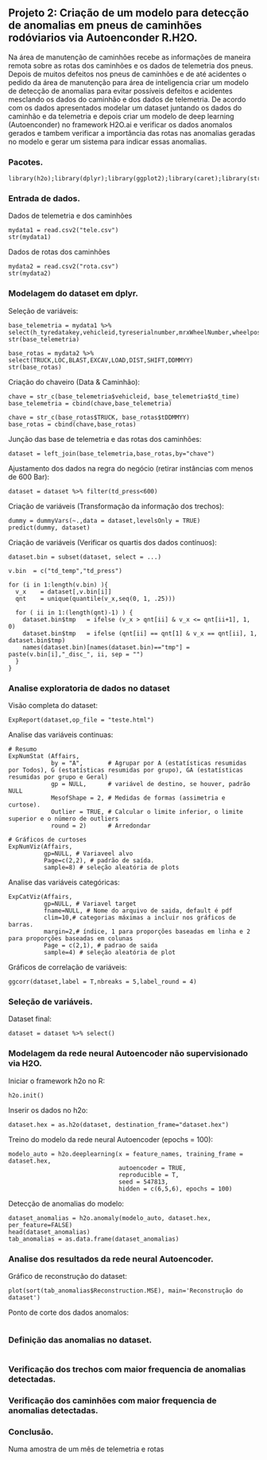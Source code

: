 ## Projeto 2: Criação de um modelo para detecção de anomalias em pneus de caminhões rodóviarios via Autoenconder R.H2O.

Na área de manutenção de caminhões recebe as informações de maneira remota sobre as rotas dos caminhões e os dados de telemetria dos pneus. Depois de muitos defeitos nos pneus de caminhões e de até acidentes o pedido da área de manutenção para área de inteligencia criar um modelo de detecção de anomalias para evitar possíveis defeitos e acidentes mesclando os dados do caminhão e dos dados de telemetria. De acordo com os dados apresentados modelar um dataset juntando os dados do caminhão e da telemetria e depois criar um modelo de deep learning (Autoenconder) no framework H2O.ai e verificar os dados anomalos gerados e tambem verificar a importância das rotas nas anomalias geradas no modelo e gerar um sistema para indicar essas anomalias.

### Pacotes.
```{r, cache=FALSE, message=FALSE, warning=FALSE}
library(h2o);library(dplyr);library(ggplot2);library(caret);library(stringr);
```

### Entrada de dados.
Dados de telemetria e dos caminhões
```{r, cache=FALSE, message=FALSE, warning=FALSE}
mydata1 = read.csv2("tele.csv")
str(mydata1)
```

Dados de rotas dos caminhões
```{r, cache=FALSE, message=FALSE, warning=FALSE}
mydata2 = read.csv2("rota.csv")
str(mydata2)
```

### Modelagem do dataset em dplyr.
Seleção de variáveis:
```{r, cache=FALSE, message=FALSE, warning=FALSE}
base_telemetria = mydata1 %>% select(h_tyredatakey,vehicleid,tyreserialnumber,mrxWheelNumber,wheelpositionname,td_time,td_press,td_temp)
str(base_telemetria)

base_rotas = mydata2 %>% select(TRUCK,LOC,BLAST,EXCAV,LOAD,DIST,SHIFT,DDMMYY)
str(base_rotas)
```

Criação do chaveiro (Data & Caminhão):
```{r, cache=FALSE, message=FALSE, warning=FALSE}
chave = str_c(base_telemetria$vehicleid, base_telemetria$td_time)
base_telemetria = cbind(chave,base_telemetria)

chave = str_c(base_rotas$TRUCK, base_rotas$tDDMMYY)
base_rotas = cbind(chave,base_rotas)
```

Junção das base de telemetria e das rotas dos caminhões:
```{r, cache=FALSE, message=FALSE, warning=FALSE}
dataset = left_join(base_telemetria,base_rotas,by="chave")
```

Ajustamento dos dados na regra do negócio (retirar instâncias com menos de 600 Bar):
```{r, cache=FALSE, message=FALSE, warning=FALSE}
dataset = dataset %>% filter(td_press<600)
```

Criação de variáveis (Transformação da informação dos trechos):
```{r, cache=FALSE, message=FALSE, warning=FALSE}
dummy = dummyVars(~.,data = dataset,levelsOnly = TRUE)
predict(dummy, dataset)
```

Criação de variáveis (Verificar os quartis dos dados contínuos):
```{r, cache=FALSE, message=FALSE, warning=FALSE}
dataset.bin = subset(dataset, select = ...)

v.bin  = c("td_temp","td_press")

for (i in 1:length(v.bin) ){ 
  v_x    = dataset[,v.bin[i]]
  qnt    = unique(quantile(v_x,seq(0, 1, .25)))
 
  for ( ii in 1:(length(qnt)-1) ) {
    dataset.bin$tmp   = ifelse (v_x > qnt[ii] & v_x <= qnt[ii+1], 1, 0)
    dataset.bin$tmp   = ifelse (qnt[ii] == qnt[1] & v_x == qnt[ii], 1, dataset.bin$tmp)
    names(dataset.bin)[names(dataset.bin)=="tmp"] = paste(v.bin[i],"_disc_", ii, sep = "")
  }
}
```

### Analise exploratoria de dados no dataset

Visão completa do dataset:
```{r, cache=FALSE, message=FALSE, warning=FALSE}
ExpReport(dataset,op_file = "teste.html")
```

Analise das variáveis continuas:
```{r, cache=FALSE, message=FALSE, warning=FALSE}
# Resumo 
ExpNumStat (Affairs, 
            by = "A",       # Agrupar por A (estatísticas resumidas por Todos), G (estatísticas resumidas por grupo), GA (estatísticas resumidas por grupo e Geral)
            gp = NULL,      # variável de destino, se houver, padrão NULL
            MesofShape = 2, # Medidas de formas (assimetria e curtose).
            Outlier = TRUE, # Calcular o limite inferior, o limite superior e o número de outliers
            round = 2)      # Arredondar

# Gráficos de curtoses
ExpNumViz(Affairs,
          gp=NULL, # Variaveel alvo
          Page=c(2,2), # padrão de saída. 
          sample=8) # seleção aleatória de plots
```

Analise das variáveis categóricas:
```{r, cache=FALSE, message=FALSE, warning=FALSE}
ExpCatViz(Affairs,
          gp=NULL, # Variavel target
          fname=NULL, # Nome do arquivo de saida, default é pdf
          clim=10,# categorias máximas a incluir nos gráficos de barras.
          margin=2,# índice, 1 para proporções baseadas em linha e 2 para proporções baseadas em colunas
          Page = c(2,1), # padrao de saida
          sample=4) # seleção aleatória de plot
```

Gráficos de correlação de variáveis:
```{r, cache=FALSE, message=FALSE, warning=FALSE}
ggcorr(dataset,label = T,nbreaks = 5,label_round = 4)
```

### Seleção de variáveis.

Dataset final:
```{r, cache=FALSE, message=FALSE, warning=FALSE}
dataset = dataset %>% select()
```

### Modelagem da rede neural Autoencoder não supervisionado via H2O.

Iniciar o framework h2o no R:
```{r, cache=FALSE, message=FALSE, warning=FALSE}
h2o.init()
```

Inserir os dados no h2o:
```{r, cache=FALSE, message=FALSE, warning=FALSE}
dataset.hex = as.h2o(dataset, destination_frame="dataset.hex")
```

Treino do modelo da rede neural Autoencoder (epochs = 100):
```{r, cache=FALSE, message=FALSE, warning=FALSE}
modelo_auto = h2o.deeplearning(x = feature_names, training_frame = dataset.hex,
                               autoencoder = TRUE,
                               reproducible = T,
                               seed = 547813,
                               hidden = c(6,5,6), epochs = 100)                         
```

Detecção de anomalias do modelo:
```{r, cache=FALSE, message=FALSE, warning=FALSE}
dataset_anomalias = h2o.anomaly(modelo_auto, dataset.hex, per_feature=FALSE)
head(dataset_anomalias)
tab_anomalias = as.data.frame(dataset_anomalias)
```

### Analise dos resultados da rede neural Autoencoder.

Gráfico de reconstrução do dataset:
```{r, cache=FALSE, message=FALSE, warning=FALSE}
plot(sort(tab_anomalias$Reconstruction.MSE), main='Reconstrução do dataset')
```

Ponto de corte dos dados anomalos:
```{r, cache=FALSE, message=FALSE, warning=FALSE}

```

### Definição das anomalias no dataset.
```{r, cache=FALSE, message=FALSE, warning=FALSE}

```

### Verificação dos trechos com maior frequencia de anomalias detectadas.

### Verificação dos caminhões com maior frequencia de anomalias detectadas.

### Conclusão.

Numa amostra de um mês de telemetria e rotas
